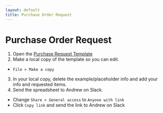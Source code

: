 ```yaml
---
layout: default
title: Purchase Order Request
---
```


# Purchase Order Request

1. Open the [Purchase Request Template](https://docs.google.com/spreadsheets/d/13-6855Ieh1c_xtoECV1g6DlT8Ji0KhyJqrdxJxbR7L0/edit?usp=sharing)
2. Make a local copy of the template so you can edit.
  - `File > Make a copy`
3. In your local copy, delete the example/placeholder info and add your info and requested items.
4. Send the spreadsheet to Andrew on Slack.
  - Change `Share > General access` to `Anyone with link`
  - Click `Copy link` and send the link to Andrew on Slack
